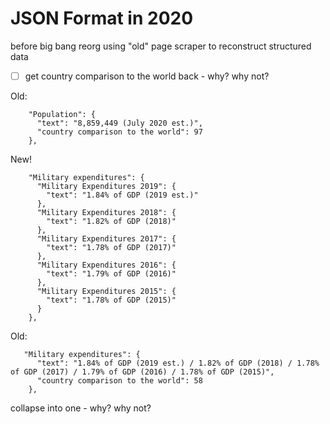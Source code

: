 # JSON Format in 2020

before big bang reorg using "old" page scraper to reconstruct structured data


- [ ] get country comparison to the world back - why? why not?

Old:
```
    "Population": {
      "text": "8,859,449 (July 2020 est.)",
      "country comparison to the world": 97
    },
```



New!

```
    "Military expenditures": {
      "Military Expenditures 2019": {
        "text": "1.84% of GDP (2019 est.)"
      },
      "Military Expenditures 2018": {
        "text": "1.82% of GDP (2018)"
      },
      "Military Expenditures 2017": {
        "text": "1.78% of GDP (2017)"
      },
      "Military Expenditures 2016": {
        "text": "1.79% of GDP (2016)"
      },
      "Military Expenditures 2015": {
        "text": "1.78% of GDP (2015)"
      }
    },
```

Old:

```
   "Military expenditures": {
      "text": "1.84% of GDP (2019 est.) / 1.82% of GDP (2018) / 1.78% of GDP (2017) / 1.79% of GDP (2016) / 1.78% of GDP (2015)",
      "country comparison to the world": 58
    },
```

collapse into one - why? why not?


